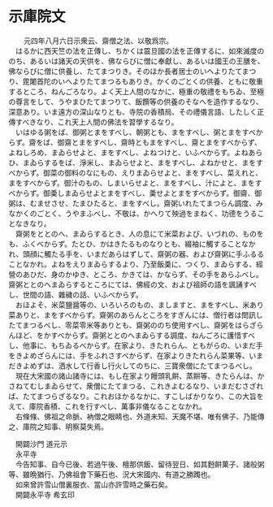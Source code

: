 # 示庫院文
　<img width="16" height="16" src="_cfLInD8.png" border="0">元四年八月六日示衆云、齋僧之法、以敬爲宗。  
　はるかに西天竺の法を正傳し、ちかくは震旦國の法を正傳するに、如來滅度ののち、あるいは諸天の天供を、佛ならびに僧に奉獻し、あるいは國王の王膳を、佛ならびに僧に供養し、たてまつりき。そのほか長者居士のいへよりたてまつり、毘闍首陀のいへよりたてまつるもありき。かくのごとくの供養、ともに敬重するところ、ねんごろなり。よく天上人間のなかに、極重の敬禮をもちゐ、至極の尊言をして、うやまひたてまつりて、飯饌等の供養のそなへを造作するなり、深意あり。いま遠方の深山なりとも、寺院の香積局、その禮儀言語、したしく正傳すべきなり、これ天上人間の佛法を習󠄁學するなり。  
　いはゆる粥をば、御粥とまをすべし、朝粥とも、まをすべし、粥とまをすべからず。齋をば、御齋とまをすべし、齋時ともまをすべし、齋とまをすべからず、よねしろめ、まゐらせよと、まをすべし、よねつけと、いふべからず。よねあらひ、まゐらするをば、淨米し、まゐらせよと、まをすべし、よねかせと、まをすべからず。御菜の御料のなにもの、えりまゐらせよと、まをすべし、菜えれと、まをすべからず。御汁のもの、しまいらせよと、まをすべし、汁によと、まをすべからず。御羮しまゐらせよとまをすべし、羮せよとまをすべからず。御齋、御粥は、むませさせ、たまひたると、まをすべし。齋粥いれたてまつらん調度、みなかくのごとく、うやまふべし、不敬は、かへりて殃過をまねく、功德をうることなきなり。  
　齋粥をととのへ、まゐらするとき、人の息にて米菜および、いづれの、ものをも、ふくべからず。たとひ、かはきたるものなりとも、綴袖に觸することなかれ、頭顔に觸たる手を、いまだあらはずして、齋粥の器、および齋粥に手ふるることなかれ。よねをえりまゐらするより、乃至飯羮に、つくり、まゐらする、經營のあひだ、身のかゆき、ところ、かきては、かならず、その手をあらふべし。齋粥ととのへまゐらするところにては、佛經の文、および祖師の語を諷誦すべし、世間の語、雜穢の話、いふべからず。  
　おほよそ、米菜鹽醤等の、いろいろのもの、ましますと、まをすべし、米あり菜ありと、まをすべからず。齋粥のあらんところをすぎんには、僧行者は問訊したてまつるべし、零菜零米等ありとも、齋粥ののち使用すべし、齋粥をはらざらんほど、をかすべからず。齋粥ととのへまゐらする調度、ねんごろに護惜すべし、他事に、もちゐるべからず。在家より、きたれらん、ともがらの、いまだ手をきよめざらんには、手をふれさすべからず、在家よりきたれらん菜果等、いまだきよめずは、洒水して行香し行火してのちに、三寶衆僧にたてまつるべし。  
　現在大宋國の諸山諸寺には、もし在家より饅頭乳餠、蒸餠等、きたらんは、かさねてむしまゐらせて、衆僧にたてまつる、これきよむるなり、いまだむさざれば、たてまつらざるなり。これおほかるなかに、すこしばかりなり、この大旨をえて、庫院香積、これを行すべし、萬事非儀なることなかれ。  
　右條條、佛祖之命脈、衲僧之眼睛也、外道未知、天魔不堪、唯有佛子、乃能傳之、庫院之知事、明察莫失焉。  
  
　開闢沙門 道元示  
　永平寺  
　今告知事、自今已後、若過午後、檀那供飯、留待翌日、如其麪餠菓子、諸般粥等、雖晩猶行、乃佛祖會下藥石也、況大宋國内、有道之勝躅也。  
　如來曾許雪山僧裏服衣、當山亦許雪時之藥石矣。  
　開闢永平寺 希玄印
